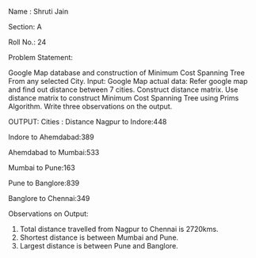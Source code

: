 Name : Shruti Jain

Section: A

Roll No.: 24

Problem Statement: 

Google Map database and construction of Minimum Cost Spanning Tree From any selected City.
Input: Google Map actual data: Refer google map and find out distance between 7 cities. Construct distance matrix. Use distance matrix to construct Minimum Cost Spanning Tree using Prims Algorithm. Write three observations on the output.

OUTPUT:
Cities     :     Distance
Nagpur to Indore:448 

Indore to Ahemdabad:389

Ahemdabad to Mumbai:533

Mumbai to Pune:163

Pune to Banglore:839

Banglore to Chennai:349

Observations on Output:
1.	Total distance travelled from Nagpur to Chennai is 2720kms.
2.	Shortest distance is between Mumbai and Pune.
3.	Largest distance is between Pune and Banglore.
